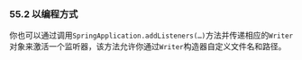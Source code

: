 
### 55.2 以编程方式
你也可以通过调用`SpringApplication.addListeners(…)`方法并传递相应的`Writer`对象来激活一个监听器，该方法允许你通过`Writer`构造器自定义文件名和路径。

